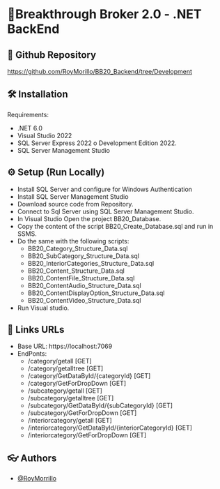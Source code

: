 
# 🔧Breakthrough Broker 2.0 - .NET BackEnd

## 🤖 Github Repository

https://github.com/RoyMorillo/BB20_Backend/tree/Development

## 🛠️ Installation
 Requirements:

- .NET 6.0
- Visual Studio 2022
- SQL Server Express 2022 o Development Edition 2022.
- SQL Server Management Studio   

## ⚙ Setup (Run Locally)

- Install SQL Server and configure for Windows Authentication
- Install SQL Server Management Studio
- Download source code from Repository.
- Connect to Sql Server using SQL Server Management Studio.
- In Visual Studio Open the project BB20_Database.
- Copy the content of the script BB20_Create_Database.sql and run in SSMS.
- Do the same with the following scripts: 
    - BB20_Category_Structure_Data.sql
    - BB20_SubCategory_Structure_Data.sql
    - BB20_InteriorCategories_Structure_Data.sql
    - BB20_Content_Structure_Data.sql
    - BB20_ContentFile_Structure_Data.sql
    - BB20_ContentAudio_Structure_Data.sql
    - BB20_ContentDisplayOption_Structure_Data.sql
    - BB20_ContentVideo_Structure_Data.sql
- Run Visual studio.

## 🔗 Links URLs

- Base URL: https://localhost:7069
- EndPonts:
    - /category/getall  [GET]
    - /category/getalltree [GET]
    - /category/GetDataById/{categoryId} [GET]
    - /category/GetForDropDown [GET]
    - /subcategory/getall [GET]
    - /subcategory/getalltree [GET]
    - /subcategory/GetDataById/{subCategoryId} [GET]
    - /subcategory/GetForDropDown [GET]
    - /interiorcategory/getall [GET]
    - /interiorcategory/GetDataById/{interiorCategoryId} [GET]
    - /interiorcategory/GetForDropDown [GET]

## 👓 Authors

- [@RoyMorrillo](https://github.com/RoyMorillo)



